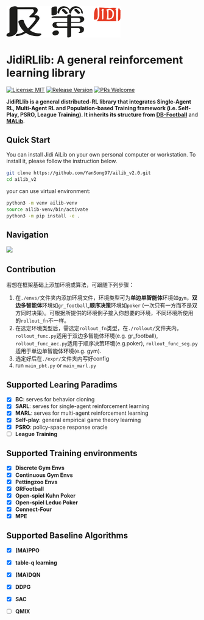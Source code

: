
<img src="imgs/Jidi%20logo.png" width='300px'>


# JidiRLlib: A general reinforcement learning library
[![License: MIT](https://img.shields.io/badge/License-MIT-yellow.svg)](https://opensource.org/licenses/MIT) 
[![Release Version](https://img.shields.io/badge/release-2.0-red.svg)]()
[![PRs Welcome](https://img.shields.io/badge/PRs-welcome-brightgreen.svg)]()

**JidiRLlib is a general distributed-RL library that integrates  Single-Agent RL, Multi-Agent RL and Population-based 
Training framework (i.e. Self-Play, PSRO, League Training). It inherits its structure 
from [DB-Football](https://github.com/Shanghai-Digital-Brain-Laboratory/DB-Football)** and **[MALib](https://github.com/sjtu-marl/malib)**.


## Quick Start

You can install Jidi AiLib on your own personal computer or workstation. To install it, please follow the instruction below.

```bash
git clone https://github.com/YanSong97/ailib_v2.0.git
cd ailib_v2
```

your can use virtual environment:
```bash
python3 -m venv ailib-venv
source ailib-venv/bin/activate
python3 -m pip install -e .
```

## Navigation

<img src='https://github.com/jidiai/ai_lib/blob/V2/imgs/Jidi%20Ailib.svg'>


## Contribution
若想在框架基础上添加环境或算法，可跟随下列步骤：
1. 在`./envs/`文件夹内添加环境文件，环境类型可为**单边单智能体**环境如`gym`，**双边多智能体**环境如`gr_football`,**顺序决策**环境如`poker`
(一次只有一方而不是双方同时决策)。可根据所提供的环境例子接入你想要的环境，不同环境所使用的`rollout_fn`不一样。
2. 在选定环境类型后，需选定`rollout_fn`类型，在`./rollout/`文件夹内，`rollout_func.py`适用于双边多智能体环境(e.g. gr_football),
``rollout_func_aec.py``适用于顺序决策环境(e.g.poker), `rollout_func_seg.py`适用于单边单智能体环境(e.g. gym).
3. 选定好后在`./expr/`文件夹内写好config
4. run ``main_pbt.py`` or `main_marl.py`




## Supported Learing Paradims
- [x] **BC**: serves for behavior cloning
- [x] **SARL**: serves for single-agent reinforcement learning
- [x] **MARL**: serves for multi-agent reinforcement learning
- [x] **Self-play**: general empirical game theory learning
- [x] **PSRO**: policy-space response oracle
- [ ] **League Training**

## Supported Training environments
- [x] **Discrete Gym Envs**
- [x] **Continuous Gym Envs**
- [x] **Pettingzoo Envs**
- [x] **GRFootball**
- [x] **Open-spiel Kuhn Poker**
- [x] **Open-spiel Leduc Poker**
- [x] **Connect-Four**
- [x] **MPE**

## Supported Baseline Algorithms
- [x] **(MA)PPO**
- [x] **table-q learning**
- [x] **(MA)DQN**
- [x] **DDPG**
- [x] **SAC**
- [ ] **QMIX**


